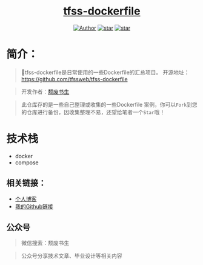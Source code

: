 <h1 align="center"><a href="https://github.com/tfssweb" target="_blank">tfss-dockerfile</a></h1>

<p align="center">
<a href="https://tfssweb.github.io/"><img alt="Author" src="https://img.shields.io/badge/author-%E9%A2%93%E5%BA%9F%E4%B9%A6%E7%94%9F-blue.svg"/></a>  <a href="https://github.com/tfssweb/tfss-dockerfile"><img alt="star" src="https://img.shields.io/github/stars/tfssweb/tfss-dockerfile.svg?label=Stars&style=social"/></a>  <a href="https://github.com/tfssweb/tfss-dockerfile"><img alt="star" src="https://img.shields.io/github/forks/tfssweb/tfss-dockerfile.svg?label=Forks&style=social"/></a>

</p>

# 简介：

> :whale:tfss-dockerfile是日常使用的一些Dockerfile的汇总项目。 开源地址：https://github.com/tfssweb/tfss-dockerfile

> 开发作者：[颓废书生](https://tfssweb.github.io/)

> 此仓库存的是一些自己整理或收集的一些Dockerfile 案例，你可以`Fork`到您的仓库进行备份，因收集整理不易，还望给笔者一个`Star`哦！


# 技术栈

- docker
- compose



## 相关链接：

- [个人博客](https://tfssweb.github.io/)
- [我的Github链接](https://github.com/tfssweb/)


## 公众号

> 微信搜索：颓废书生

> 公众号分享技术文章、毕业设计等相关内容

